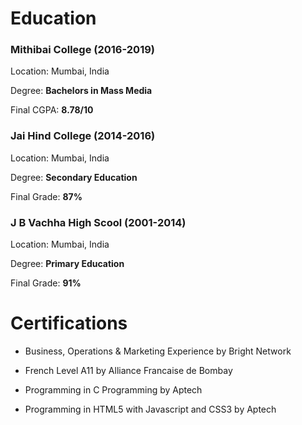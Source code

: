 # Education

### **Mithibai College** (2016-2019)

Location: Mumbai, India

Degree: **Bachelors in Mass Media**

Final CGPA: **8.78/10**




### **Jai Hind College** (2014-2016)

Location: Mumbai, India

Degree: **Secondary Education**

Final Grade: **87%**




### **J B Vachha High Scool** (2001-2014)

Location: Mumbai, India

Degree: **Primary Education**

Final Grade: **91%**




# Certifications



- Business, Operations & Marketing Experience by Bright Network

- French Level A11 by Alliance Francaise de Bombay

- Programming in C Programming by Aptech

- Programming in HTML5 with Javascript and CSS3 by Aptech
 
